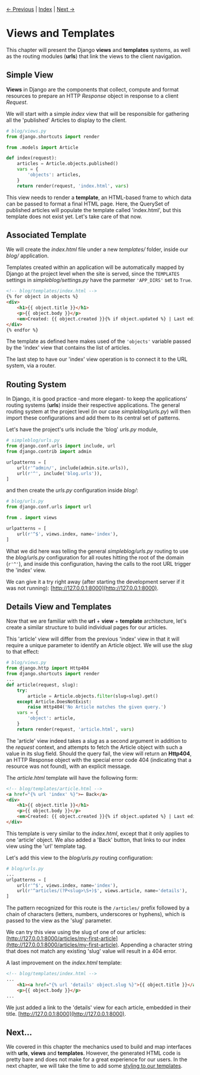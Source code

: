 [← Previous](3-Application.md) | [Index](README.md) | [Next →](5-StylingTemplates.md)

# Views and Templates

This chapter will present the Django **views** and **templates** systems, as well as the routing modules (**urls**) that link the views to the client navigation.

## Simple View

**Views** in Django are the components that collect, compute and format resources to prepare an HTTP _Response_ object in response to a client _Request_.

We will start with a simple _index_ view that will be responsible for gathering all the 'published' Articles to display to the client.

```python
# blog/views.py
from django.shortcuts import render

from .models import Article

def index(request):
    articles = Article.objects.published()
    vars = {
        'objects': articles,
    }
    return render(request, 'index.html', vars)
```

This view needs to render a **template**, an HTML-based frame to which data can be passed to format a final HTML page.
Here, the QuerySet of published articles will populate the template called 'index.html', but this template does not exist yet.
Let's take care of that now.

## Associated Template

We will create the _index.html_ file under a new _templates/_ folder, inside our _blog/_ application.


Templates created within an application will be automatically mapped by Django at the project level when the site is served, since the ```TEMPLATES``` settings in _simpleblog/settings.py_ have the parmeter ```'APP_DIRS'``` set to ```True```.

```html
<!-- blog/templates/index.html -->
{% for object in objects %}
<div>
    <h1>{{ object.title }}</h1>
    <p>{{ object.body }}</p>
    <em>Created: {{ object.created }}{% if object.updated %} | Last edited: {{ object.updated }}{% endif %}</em>
</div>
{% endfor %}
```

The template as defined here makes used of the ```'objects'``` variable passed by the 'index' view that contains the list of articles.

The last step to have our 'index' view operation is to connect it to the URL system, via a router.

## Routing System

In Django, it is good practice -and more elegant- to keep the applications' routing systems (**urls**) inside their respective applications.
The general routing system at the project level (in our case _simpleblog/urls.py_) will then import these configurations and add them to its central set of patterns.

Let's have the project's urls include the 'blog' _urls.py_ module,

```python
# simpleblog/urls.py
from django.conf.urls import include, url
from django.contrib import admin

urlpatterns = [
    url(r'^admin/', include(admin.site.urls)),
    url(r'^', include('blog.urls')),
]
```  

and then create the _urls.py_ configuration inside _blog/_:

```python
# blog/urls.py
from django.conf.urls import url

from . import views

urlpatterns = [
    url(r'^$', views.index, name='index'),
]
```  

What we did here was telling the general _simpleblog/urls.py_ routing to use the _blog/urls.py_ configuration for all routes hitting the root of the domain (```r'^'```), and inside this configuration, having the calls to the root URL trigger the 'index' view.

We can give it a try right away (after starting the development server if it was not running): [http://127.0.0.1:8000](http://127.0.0.1:8000).

## Details View and Templates

Now that we are familiar with the **url** + **view** + **template** architecture, let's create a similar structure to build individual pages for our articles.

This 'article' view will differ from the previous 'index' view in that it will require a unique parameter to identify an Article object.
We will use the _slug_ to that effect:

```python
# blog/views.py
from django.http import Http404
from django.shortcuts import render
...
def article(request, slug):
    try:
        article = Article.objects.filter(slug=slug).get()
    except Article.DoesNotExist:
        raise Http404('No Article matches the given query.')
    vars = {
        'object': article,
    }
    return render(request, 'article.html', vars)
```

The 'article' view indeed takes a _slug_ as a second argument in addition to the _request_ context, and attempts to fetch the Article object with such a value in its slug field.
Should the query fail, the view will return an **Http404**, an HTTP Response object with the special error code 404 (indicating that a resource was not found), with an explicit message.

The _article.html_ template will have the following form:

```html
<!-- blog/templates/article.html -->
<a href="{% url 'index' %}">← Back</a>
<div>
    <h1>{{ object.title }}</h1>
    <p>{{ object.body }}</p>
    <em>Created: {{ object.created }}{% if object.updated %} | Last edited: {{ object.updated }}{% endif %}</em>
</div>
```

This template is very similar to the _index.html_, except that it only applies to one 'article' object.
We also added a 'Back' button, that links to our index view using the 'url' template tag.

Let's add this view to the _blog/urls.py_ routing configuration:

```python
# blog/urls.py
...
urlpatterns = [
    url(r'^$', views.index, name='index'),
    url(r'^articles/(?P<slug>\S+)$', views.article, name='details'),
]
```

The pattern recognized for this route is the ```/articles/``` prefix followed by a chain of characters (letters, numbers, underscores or hyphens), which is passed to the view as the 'slug' parameter.

We can try this view using the slug of one of our articles: [http://127.0.0.1:8000/articles/my-first-article](http://127.0.0.1:8000/articles/my-first-article).
Appending a character string that does not match any existing 'slug' value will result in a 404 error.

A last improvement on the _index.html_ template:

```html
<!-- blog/templates/index.html -->
...
    <h1><a href="{% url 'details' object.slug %}">{{ object.title }}</a></h1>
    <p>{{ object.body }}</p>
...
```

We just added a link to the 'details' view for each article, embedded in their title.
[http://127.0.0.1:8000](http://127.0.0.1:8000).

## Next...

We covered in this chapter the mechanics used to build and map interfaces with **urls**, **views** and **templates**.
However, the generated HTML code is pretty bare and does not make for a great experience for our users.
In the next chapter, we will take the time to add some [styling to our templates](5-StylingTemplates.md).